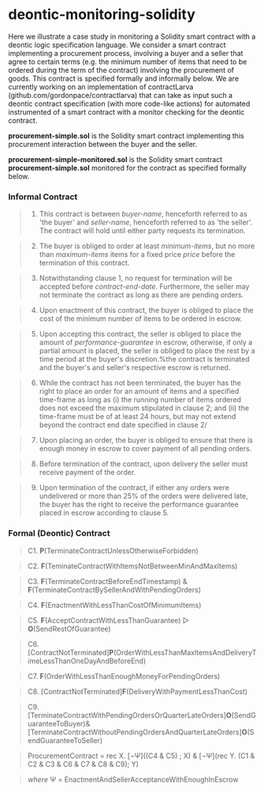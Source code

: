 # deontic-monitoring-solidity

Here we illustrate a case study in monitoring a Solidity smart contract with a deontic logic specification language. We consider a smart contract implementing a procurement process, involving a buyer and a seller that agree to certain terms (e.g. the minimum number of items that need to be ordered during the term of the contract) involving the procurement of goods.  This contract is specified formally and informally below. We are currently working on an implementation of contractLarva (github.com/gordonpace/contractlarva) that can take as input such a deontic contract specification (with more code-like actions) for automated instrumented of a smart contract with a monitor checking for the deontic contract. 

**procurement-simple.sol** is the Solidity smart contract implementing this procurement interaction between the buyer and the seller.

**procurement-simple-monitored.sol** is the Solidity smart contract **procurement-simple.sol** monitored for the contract as specified formally below.

### Informal Contract

>1.  This contract is between *buyer-name*, henceforth referred to as 'the buyer' and *seller-name*, henceforth referred to as 'the seller'. The contract will hold until either party requests its termination.

>2.  The buyer is obliged to order at least *minimum-items*, but no more than *maximum-items* items for a fixed price *price* before the termination of this contract. 

>3.  Notwithstanding clause 1, no request for termination will be accepted before  *contract-end-date*. Furthermore, the seller may not terminate the contract as long as there are pending orders.
   
>4. Upon enactment of this contract, the buyer is obliged to place the cost of the minimum number of items to be ordered in escrow.

>5.  Upon accepting this contract, the seller is obliged to place the amount of *performance-guarantee* in escrow, otherwise, if only a partial amount is placed, the seller is obliged to place the rest by a time period at the buyer's discretion.%the contract is terminated and the buyer's and seller's respective escrow is returned.

>6.  While the contract has not been terminated, the buyer has the right to place an order for an amount of items and a specified time-frame as long as (i) the running number of items ordered does not exceed the maximum stipulated in clause 2; and (ii) the time-frame must be of at least 24 hours, but may not extend beyond the contract end date specified in clause 2/

>7.  Upon placing an order, the buyer is obliged to ensure that there is enough money in escrow to cover payment of all pending orders.
    
>8. Before termination of the contract, upon delivery the seller must receive payment of the order.
    
>9. Upon termination of the contract, if either any orders were undelivered or more than 25% of the orders were delivered late, the buyer has the right to receive the performance guarantee placed in escrow according to clause 5.

### Formal (Deontic) Contract

>C1.    **P**(TerminateContractUnlessOtherwiseForbidden)

>C2.       **F**(TeminateContractWithItemsNotBetweenMinAndMaxItems)	

>C3. **F**(TerminateContractBeforeEndTimestamp) & **F**(TerminateContractBySellerAndWithPendingOrders)
		
>C4.		**F**(EnactmentWithLessThanCostOfMinimumItems)
		
>C5.		**F**(AcceptContractWithLessThanGuarantee) ▷ **O**(SendRestOfGuarantee)	 

>C6.		[ContractNotTerminated]**P**(OrderWithLessThanMaxItemsAndDeliveryTimeLessThanOneDayAndBeforeEnd)		

>C7.		**F**(OrderWithLessThanEnoughMoneyForPendingOrders)
	
>C8. [ContractNotTerminated]**F**(DeliveryWithPaymentLessThanCost)	

>C9.		[TerminateContractWithPendingOrdersOrQuarterLateOrders]**O**(SendGuaranteeToBuyer)&[TerminateContractWithoutPendingOrdersAndQuarterLateOrders]**O**(SendGuaranteeToSeller)

>ProcurementContract = rec X. [¬Ψ]((C4 & C5) ; X)  &  [¬Ψ](rec Y. (C1 & C2 & C3 & C6 & C7 & C8 & C9); Y)

>*where* Ψ = EnactmentAndSellerAcceptanceWithEnoughInEscrow









<!---
_C1. **P**(terminateContract | msg.sender ∈ {seller, buyer} ∧ clauses2And3NotApplicable)_

_C2. **F**(terminateContract | itemsOrdered < minItems ∨ maxItems < itemsOrdered)_

_C3. **F**(terminateContract | now < endOfContractTimestamp) & **F**(terminateContract | msg.sender = seller & pendingOrdersCount \neq 0)_
		
_C4. **F**(enactment | msg.value < minItems*costPerUnit)_
		
_C5. **F**(sellerAcceptsContract | msg.value < guarantee) ▷ **O**(returnEscrow)_
		 

_C6. [\neg terminateContract<sup>Y</sup>]**P**(order(no, size, byTime) | itemsOrdered ≤ maxItems ∧ byTime < 24 hours ∧ now + byTime ≤ endTime)_
		

_C7. **F**(order(no, size, time) | this.balance - performanceGuarantee < pendingOrders*costPerUnit)_
	
_C8. [\neg terminateContract<sup>Y</sup>]**F**(delivery(no) | balanceBefore \neq balanceAfter + orders[no].cost)_

_C9. [terminateContract<sup>Y</sup> | pendingOrders \neq 0 ∨ lateOrders ≥ 0.25*(pendingOrder + inTimeOrders + lateOrders)]**O**(sendGuaranteeToBuyer)_
    _& [terminateContract<sup>Y</sup> | \neg(pendingOrders \neq 0 ∨ lateOrders ≥ 0.25*(pendingOrder + inTimeOrders + lateOrders))]**O**(sendGuaranteeToSeller)_

__Full Contract:__

_ProcurementContract = \recursion X. [¬ Ψ]((C4 & C5) ; X) & [Ψ](rec Y. (C1 & C2 & C3 & C6 & C7 & C8 & C9);Y)_

_where Ψ = enactment<sup>Y</sup> ∧ (sellerAcceptsContract<sup>Y</sup> | msg.value ≥ guarantee)*_ --->

